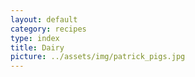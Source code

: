 ```yaml
---
layout: default
category: recipes
type: index
title: Dairy
picture: ../assets/img/patrick_pigs.jpg
---
```

